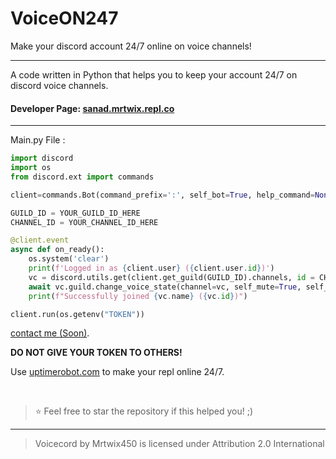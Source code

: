 # VoiceON247
Make your discord account 24/7 online on voice channels!

-------

A code written in Python that helps you to keep your account 24/7 on discord voice channels.

#### Developer Page: [sanad.mrtwix.repl.co](https://sanad.mrtwix.repl.co)

-------
Main.py File :
</br>

```py
import discord
import os
from discord.ext import commands

client=commands.Bot(command_prefix=':', self_bot=True, help_command=None)

GUILD_ID = YOUR_GUILD_ID_HERE
CHANNEL_ID = YOUR_CHANNEL_ID_HERE

@client.event
async def on_ready():
    os.system('clear')
    print(f'Logged in as {client.user} ({client.user.id})')
    vc = discord.utils.get(client.get_guild(GUILD_ID).channels, id = CHANNEL_ID)
    await vc.guild.change_voice_state(channel=vc, self_mute=True, self_deaf=True)
    print(f"Successfully joined {vc.name} ({vc.id})")

client.run(os.getenv("TOKEN"))
```

[contact me (Soon)](https://dsc.gg/).

**DO NOT GIVE YOUR TOKEN TO OTHERS!**

Use [uptimerobot.com](https://uptimerobot.com) to make your repl online 24/7.

</br>

> ⭐ Feel free to star the repository if this helped you! ;)

----

> Voicecord by Mrtwix450 is licensed under Attribution 2.0 International 
